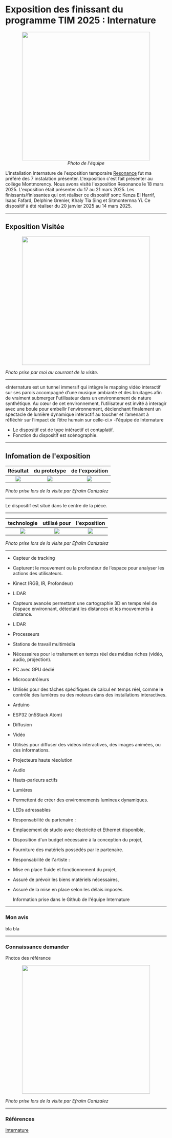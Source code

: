 #  Exposition des finissant du programme TIM 2025 : Internature 

<p align="center">
  <img src="/tp2/photos/internature/internature_equipe.jpg" height= 400px> <br>
  <i>Photo de l'équipe</i>
</p>

L'installation Internature de l'exposition temporaire [Resonance](https://tim-montmorency.com/2025/#/) fut ma préféré des 7 instalation présenter. 
L'exposition c'est fait présenter au collège Montmorency. 
Nous avons visité l'exposition Resonance le 18 mars 2025.
L'exposition était présenter du 17 au 21 mars 2025. Les finissants/finissantes qui ont réaliser ce dispositif sont: 
Kenza El Harrif,
Isaac Fafard,
Delphine Grenier,
Khaly Tia Sing et
Sitmonternna Yi.
Ce dispositif à été réaliser du 20 janvier 2025 au 14 mars 2025. 

---

## Exposition Visitée 

<p align="center">
  <img src="/tp2/photos/internature/fiche_internatuel.JPG" height= 400px>
</p>

*Photo prise par moi au courrant de la visite.*

---

«Internature est un tunnel immersif qui intègre le mapping vidéo interactif sur ses parois accompagné d'une musique ambiante et des bruitages afin de vraiment submerger l'utilisateur dans un environnement de nature synthétique. Au cœur de cet environnement, l’utilisateur est invité à interagir avec une boule pour embellir l'environnement, déclenchant finalement un spectacle de lumière dynamique intéractif au toucher et l’amenant à réfléchir sur l’impact de l’être humain sur celle-ci.» -l'équipe de Internature

- Le dispositif est de type intéractif et contaplatif.
- Fonction du dispositif est scénographie.

---

## Infomation de l'exposition

 Résultat  | du prototype |  de l'exposition
:-------------------------:|:-------------------------:|:-------------------------:
![](/tp2/photos/internature/internature_projection_dans_tunnel.jpg)|![](/tp2/photos/internature/internature_vu_dans_tunnel.jpg)|![](/tp2/photos/internature/internature_projection_dans_tunnel_droite.jpg)

*Photo prise lors de la visite par Efraïm Canizalez*

---

Le dispositif est situé dans le centre de la pièce. 

---

 technologie  | utilisé pour | l'exposition
:-------------------------:|:-------------------------:|:-------------------------:
![](/tp2/photos/internature/internature_capteur.jpg)|![](/tp2/photos/internature/internature_projection.jpg)|![](/tp2/photos/internature/internature_prototype.jpg)

*Photo prise lors de la visite par Efraïm Canizalez*

---

- Capteur de tracking
- Capturent le mouvement ou la profondeur de l’espace pour analyser les actions des utilisateurs.



- Kinect (RGB, IR, Profondeur)
- LIDAR
- Capteurs avancés permettant une cartographie 3D en temps réel de l’espace environnant, détectant les distances et les mouvements à distance.



- LIDAR
- Processeurs
- Stations de travail multimédia
- Nécessaires pour le traitement en temps réel des médias riches (vidéo, audio, projection).



- PC avec GPU dédié
- Microcontrôleurs
- Utilisés pour des tâches spécifiques de calcul en temps réel, comme le contrôle des lumières ou des moteurs dans des installations interactives.



- Arduino
- ESP32 (m5Stack Atom)
- Diffusion
- Vidéo
- Utilisés pour diffuser des vidéos interactives, des images animées, ou des informations.



- Projecteurs haute résolution
- Audio
- Hauts-parleurs actifs
- Lumières
- Permettent de créer des environnements lumineux dynamiques.



- LEDs adressables



- Responsabilité du partenaire :



- Emplacement de studio avec électricité et Ethernet disponible,	
- Disposition d'un budget nécessaire à la conception du projet,
- Fourniture des matériels possédés par le partenaire.

 
  
- Responsabilité de l'artiste :


- Mise en place fluide et fonctionnement du projet,
- Assuré de prévoir les biens matériels nécessaires,
- Assuré de la mise en place selon les délais imposés.

  Information prise dans le Github de l'équipe Internature

---

### Mon avis 

bla bla

---

### Connaissance demander

 Photos des référance

<p align="center">
  <img src="/tp2/photos/internature/internature_ordi.jpg" height= 400px>
</p>

*Photo prise lors de la visite par Efraïm Canizalez*

---

### Références

[Internature](https://tprangers.github.io/internature/#/)

